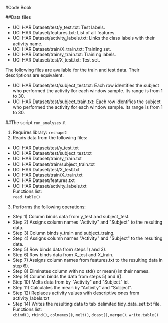 #Code Book

##Data files
* UCI HAR Dataset/test/y_test.txt: Test labels.
* UCI HAR Dataset/features.txt: List of all features.
* UCI HAR Dataset/activity_labels.txt: Links the class labels with their activity name.
* UCI HAR Dataset/train/X_train.txt: Training set.
* UCI HAR Dataset/train/y_train.txt: Training labels.
* UCI HAR Dataset/test/X_test.txt: Test set.

The following files are available for the train and test data. Their descriptions are equivalent.

* UCI HAR Dataset/test/subject_test.txt: Each row identifies the subject who performed the activity for each window sample. Its range is from 1 to 30.
* UCI HAR Dataset/test/subject_train.txt: Each row identifies the subject who performed the activity for each window sample. Its range is from 1 to 30.

##The script `run_analyses.R`
1. Requires library: `reshape2`
2. Reads data from the following files:
 + UCI HAR Dataset/test/y_test.txt
 + UCI HAR Dataset/test/subject_test.txt
 + UCI HAR Dataset/train/y_train.txt
 + UCI HAR Dataset/train/subject_train.txt
 + UCI HAR Dataset/test/X_test.txt
 + UCI HAR Dataset/train/X_train.txt
 + UCI HAR Dataset/features.txt
 + UCI HAR Dataset/activity_labels.txt  
Functions list:  
 `read.table()`
3. Performs the following operations:
 + Step 1) Column binds data from y_test and subject_test.
 + Step 2) Assigns column names "Activity" and "Subject" to the resulting data.
 + Step 3) Column binds y_train and subject_traing.
 + Step 4) Assigns column names "Activity" and "Subject" to the resulting data.
 + Step 5) Row binds data from steps 1) and 3).
 + Step 6) Row binds data from X_test and X_train.
 + Step 7) Assigns column names from features.txt to the resulting data in step 6).
 + Step 8) Eliminates column with no std() or mean() in their names.
 + Step 9) Column binds the data from steps 5) and 6).
 + Step 10) Melts data from by "Activity" and "Subject" id.
 + Step 11) Calculates the mean by "Activity" and "Subject".
 + Step 12) Replaces activity values with descriptive ones from activity_labels.txt
 + Step 14) Writes the resulting data to tab delimited tidy_data_set.txt file.  
Functions list:  
 `cbind()`, `rbind()`, `colnames()`, `melt()`, `dcast()`, `merge()`, `write.table()`
